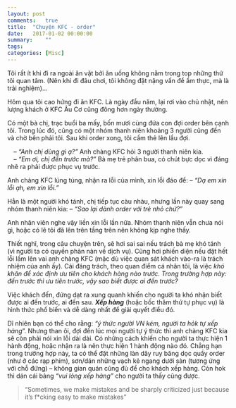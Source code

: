 ```yaml
---
layout: post
comments:   true
title:  "Chuyện KFC - order"
date:   2017-01-02 00:00:00
summary:    ""
tags:	
categories: [Misc]
---
```



Tôi rất ít khi đi ra ngoài ăn vặt bởi ăn uống không nằm trong top những thứ tôi quan tâm. (Nên khi đi đâu chơi, tôi không đặt nặng vấn đề ẩm thực, mà là trải nghiệm)...

Hôm qua tôi cao hứng đi ăn KFC. Là ngày đầu năm, lại rơi vào chủ nhật, nên lượng khách ở KFC Âu Cơ cũng đông hơn ngày thường.


Có một bà chị, trạc buổi ba mấy, bốn mươi cùng đứa con đợi order bên cạnh tôi. Trong lúc đó, cũng có một nhóm thanh niên khoảng 3 người cũng đến và chờ bên phải tôi. Sau khi order xong, tôi cầm thẻ lên lầu đợi.

&emsp;– *“Anh chị dùng gì ạ?”* Anh chàng KFC hỏi 3 người thanh niên kia.<br>
&emsp;– *“Em ơi, chị đến trước mà?”* Bà mẹ trẻ phân bua, có chút bực dọc vì đáng nhẽ ra phải được phục vụ trước.

Anh chàng KFC lúng túng, nhận ra lỗi của mình, xin lỗi đáo để: – *“Dạ em xin lỗi ạh, em xin lỗi.”*

Hẳn là một người khó tánh, chị tiếp tục càu nhàu, nhưng lần này quay sang nhóm thanh niên kia: – *“Sao lại dành order với trẻ nhỏ chứ?”*

Anh nhân viên nghe vậy liền xin lỗi lần nữa. Nhóm thanh niên vẫn chưa nói gì, hoặc có lẽ tôi đã lên trên tầng trên nên không kịp nghe thấy.

Thiết nghĩ, trong câu chuyện trên, sẽ hơi sai sai nếu trách bà mẹ khó tánh (vì người ta có quyền phàn nàn về dịch vụ). Cũng hơi phiến diện nếu đặt hết lỗi lầm lên vai anh chàng KFC (mặc dù việc quan sát khách vào-ra là trách nhiệm của anh ấy). Cái đáng trách, theo quan điểm cá nhân tôi, là việc *khó khăn để xác định ưu tiên cho khách hàng nào trước. Trong trường hợp này: đến trước thì ưu tiên trước, vậy sao biết được ai đến trước?*

Việc khách đến, đứng dạt ra xung quanh khiến cho người ta khó nhận biết được ai đến trước, ai đến sau. ***Xếp hàng*** (hoặc bốc thăm thứ tự phục vụ) là hình thức phổ biến và dễ dàng nhất để giải quyết điều đó.

Dĩ nhiên bạn có thể cho rằng: *“ý thức người VN kém, người ta hỏk tự xếp hàng*”. Nhưng than ôi, đợi đến lúc mọi người tự ý thức thì anh chàng KFC kia sẽ còn phải nói xin lỗi dài dài. Có những cách khiến cho người ta thực hiện 1 hành động, hoặc nhận ra là nên thực hiện 1 hành động nào đó. Chẳng hạn trong trường hợp này, ta có thể đặt những làn dây ruy băng dọc quầy order (như ở các rạp phim), sơn/dán những vạch kẻ ngang dưới sàn (tương ứng với chỗ đứng) – không gian quán cũng đủ để cho khách xếp hàng. Còn hok thì dán cái bảng *“vui lòng xếp hàng”* cho người ta thấy cũng được.

> “Sometimes, we make mistakes and be sharply criticized just because it’s f*cking easy to make mistakes”
